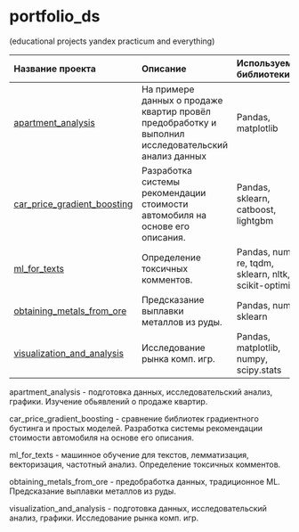 # portfolio_ds
(educational projects yandex practicum and everything)

| Название проекта | Описание | Используемые библиотеки | 
| :---------------------- | :---------------------- | :---------------------- |
| [apartment_analysis](https://github.com/Hhhdhfgvgbh/portfolio_DS/tree/main/apartment_analysis) | На примере данных о продаже квартир провёл предобработку и выполнил исследовательский анализ данных | Pandas, matplotlib |
| [car_price_gradient_boosting](https://github.com/Hhhdhfgvgbh/portfolio_DS/tree/main/car_price_gradient_boosting) | Разработка системы рекомендации стоимости автомобиля на основе его описания. | Pandas, sklearn, catboost, lightgbm |
| [ml_for_texts](https://github.com/Hhhdhfgvgbh/portfolio_DS/tree/main/ml_for_texts) | Определение токсичных комментов. | Pandas, numpy, re, tqdm, sklearn, nltk, scikit-optimize |
| [obtaining_metals_from_ore](https://github.com/Hhhdhfgvgbh/portfolio_DS/tree/main/obtaining_metals_from_ore) | Предсказание выплавки металлов из руды. | Pandas, numpy, sklearn |
| [visualization_and_analysis](https://github.com/Hhhdhfgvgbh/portfolio_DS/tree/main/visualization_and_analysis) | Исследование рынка комп. игр. | Pandas, matplotlib, numpy, scipy.stats |



apartment_analysis - подготовка данных, исследовательский анализ, графики. Изучение обьявлений о продаже квартир.

car_price_gradient_boosting - сравнение библиотек градиентного бустинга и простых моделей. Разработка системы рекомендации стоимости автомобиля на основе его описания.

ml_for_texts - машинное обучение для текстов, лемматизация, векторизация, частотный анализ. Определение токсичных комментов.

obtaining_metals_from_ore - предобработка данных, традиционное ML. Предсказание выплавки металлов из руды.

visualization_and_analysis - подготовка данных, исследовательский анализ, графики. Исследование рынка комп. игр.
